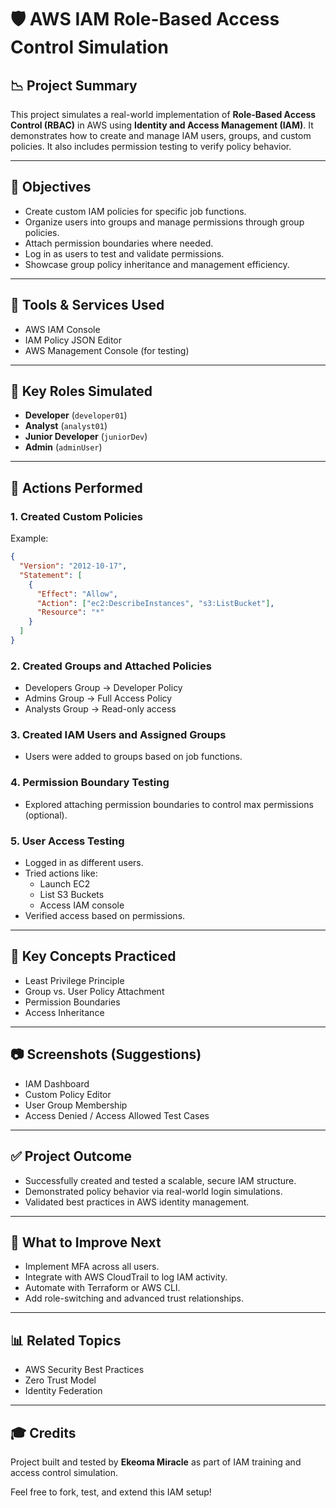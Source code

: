 # 🛡️ AWS IAM Role-Based Access Control Simulation

## 📉 Project Summary
This project simulates a real-world implementation of **Role-Based Access Control (RBAC)** in AWS using **Identity and Access Management (IAM)**. It demonstrates how to create and manage IAM users, groups, and custom policies. It also includes permission testing to verify policy behavior.

---

## 🔺 Objectives
- Create custom IAM policies for specific job functions.
- Organize users into groups and manage permissions through group policies.
- Attach permission boundaries where needed.
- Log in as users to test and validate permissions.
- Showcase group policy inheritance and management efficiency.

---

## 🔧 Tools & Services Used
- AWS IAM Console
- IAM Policy JSON Editor
- AWS Management Console (for testing)

---

## 🔮 Key Roles Simulated
- **Developer** (`developer01`)
- **Analyst** (`analyst01`)
- **Junior Developer** (`juniorDev`)
- **Admin** (`adminUser`)

---

## 💪 Actions Performed
### 1. **Created Custom Policies**
Example:
```json
{
  "Version": "2012-10-17",
  "Statement": [
    {
      "Effect": "Allow",
      "Action": ["ec2:DescribeInstances", "s3:ListBucket"],
      "Resource": "*"
    }
  ]
}
```

### 2. **Created Groups and Attached Policies**
- Developers Group → Developer Policy
- Admins Group → Full Access Policy
- Analysts Group → Read-only access

### 3. **Created IAM Users and Assigned Groups**
- Users were added to groups based on job functions.

### 4. **Permission Boundary Testing**
- Explored attaching permission boundaries to control max permissions (optional).

### 5. **User Access Testing**
- Logged in as different users.
- Tried actions like:
  - Launch EC2
  - List S3 Buckets
  - Access IAM console
- Verified access based on permissions.

---

## 🔐 Key Concepts Practiced
- Least Privilege Principle
- Group vs. User Policy Attachment
- Permission Boundaries
- Access Inheritance

---

## 📷 Screenshots (Suggestions)
- IAM Dashboard
- Custom Policy Editor
- User Group Membership
- Access Denied / Access Allowed Test Cases

---

## ✅ Project Outcome
- Successfully created and tested a scalable, secure IAM structure.
- Demonstrated policy behavior via real-world login simulations.
- Validated best practices in AWS identity management.

---

## 🚀 What to Improve Next
- Implement MFA across all users.
- Integrate with AWS CloudTrail to log IAM activity.
- Automate with Terraform or AWS CLI.
- Add role-switching and advanced trust relationships.

---

## 📊 Related Topics
- AWS Security Best Practices
- Zero Trust Model
- Identity Federation

---

## 🎓 Credits
Project built and tested by **Ekeoma Miracle** as part of IAM training and access control simulation.

Feel free to fork, test, and extend this IAM setup!
